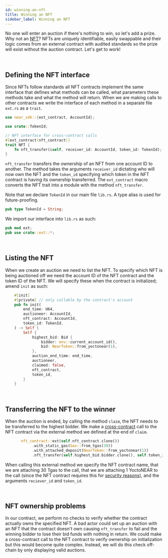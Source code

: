 ```yaml
---
id: winning-an-nft
title: Winning an NFT
sidebar_label: Winning an NFT
---
```


No one will enter an auction if there's nothing to win, so let's add a prize. Why not an [NFT]()? NFTs are uniquely identifiable, easily swappable and their logic comes from an external contract with audited standards so the prize will exist without the auction contract. Let's get to work!

&nbsp;

## Defining the NFT interface

Since NFTs follow standards all NFT contracts implement the same interface that defines what methods can be called, what parameters these methods take and what the method will return. When we are making calls to other contracts we write the interface of each method in a separate file `ext.rs` as a `trait`. 

```rust 
use near_sdk::{ext_contract, AccountId};

use crate::TokenId;

// NFT interface for cross-contract calls
#[ext_contract(nft_contract)]
trait NFT {
    fn nft_transfer(&self, receiver_id: AccountId, token_id: TokenId);
}
```

`nft_transfer` transfers the ownership of an NFT from one account ID to another. The method takes the arguments `receiver_id` dictating who will now own the NFT and the `token_id` specifying which token in the NFT contract is having its ownership transferred. The `ext_contract` macro converts the NFT trait into a module with the method `nft_transfer`.

Note that we declare `TokenId` in our main file `lib.rs`. A type alias is used for future-proofing.

```rust 
pub type TokenId = String;
```

We import our interface into `lib.rs` as such:

```rust 
pub mod ext;
pub use crate::ext::*;
```

&nbsp;

## Listing the NFT

When we create an auction we need to list the NFT. To specify which NFT is being auctioned off we need the account ID of the NFT contract and the token ID of the NFT. We will specify these when the contract is initialized; amend `init` as such:  

```rust 
    #[init]
    #[private] // only callable by the contract's account
    pub fn init(
        end_time: U64,
        auctioneer: AccountId,
        nft_contract: AccountId,
        token_id: TokenId,
    ) -> Self {
        Self {
            highest_bid: Bid {
                bidder: env::current_account_id(),
                bid: NearToken::from_yoctonear(1),
            },
            auction_end_time: end_time,
            auctioneer,
            claimed: false,
            nft_contract,
            token_id,
        }
    }
```

&nbsp;

## Transferring the NFT to the winner

When the auction is ended, by calling the method `claim`, the NFT needs to be transferred to the highest bidder. We make a [cross-contract]() call to the NFT contract via the external method we defined at the end of `claim`.

```rust 
       nft_contract::ext(self.nft_contract.clone())
            .with_static_gas(Gas::from_tgas(30))
            .with_attached_deposit(NearToken::from_yoctonear(1))
            .nft_transfer(self.highest_bid.bidder.clone(), self.token_id.clone());
```

When calling this external method we specify the NFT contract name, that we are attaching 30 Tgas to the call, that we are attaching 1 YoctoNEAR to the call (since the NFT contract requires this for [security reasons]()), and the arguments `reciever_id` and `token_id`.

&nbsp;

## NFT ownership problems

In our contract, we perform no checks to verify whether the contract actually owns the specified NFT. A bad actor could set up an auction with an NFT that the contract doesn't own causing `nft_transfer` to fail and the winning bidder to lose their bid funds with nothing in return. We could make a cross-contract call to the NFT contract to verify ownership on initialization but this would become quite complex. Instead, we will do this check off-chain by only displaying valid auctions. 